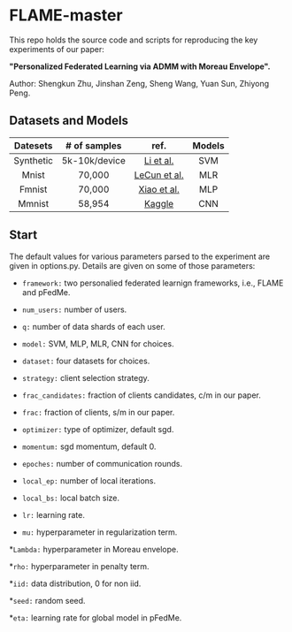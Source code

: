 # FLAME-master
This repo holds the source code and scripts for reproducing the key experiments of our paper:

**"Personalized Federated Learning via ADMM with Moreau Envelope".**

Author: Shengkun Zhu, Jinshan Zeng, Sheng Wang, Yuan Sun, Zhiyong Peng.
## Datasets and Models
| Datesets | # of samples | ref. | Models |
| :----: | :----: | :----: | :----: |
Synthetic | 5k-10k/device | [Li et al.](https://proceedings.mlsys.org/paper_files/paper/2020/file/1f5fe83998a09396ebe6477d9475ba0c-Paper.pdf) | SVM
Mnist | 70,000 | [LeCun et al.](https://citeseerx.ist.psu.edu/document?repid=rep1&type=pdf&doi=4cccb7c5b2d59bc0b86914340c81b26dd4835140) | MLR
Fmnist | 70,000 | [Xiao et al.](https://arxiv.org/pdf/1708.07747.pdf) | MLP |
Mmnist | 58,954 | [Kaggle](https://www.kaggle.com/datasets/andrewmvd/medical-mnist) | CNN

## Start

The default values for various parameters parsed to the experiment are given in options.py. Details are given on some of those parameters:
* `framework:` two personalied federated learnign frameworks, i.e., FLAME and pFedMe.

* `num_users:` number of users.

* `q:` number of data shards of each user.

* `model:` SVM, MLP, MLR, CNN for choices.

* `dataset:` four datasets for choices.

* `strategy:` client selection strategy.

* `frac_candidates:` fraction of clients candidates, c/m in our paper.

* `frac:` fraction of clients, s/m in our paper.

* `optimizer:` type of optimizer, default sgd.

* `momentum:` sgd momentum, default 0.

* `epoches:` number of communication rounds.

* `local_ep:` number of local iterations.

* `local_bs:` local batch size.

* `lr:` learning rate.

* `mu:` hyperparameter in regularization term.

*`Lambda:` hyperparameter in Moreau envelope.

*`rho:` hyperparameter in penalty term.

*`iid:` data distribution, 0 for non iid.

*`seed:` random seed.

*`eta:` learning rate for global model in pFedMe.
